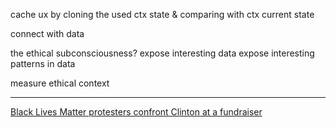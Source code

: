 cache ux by cloning the used ctx state & comparing with ctx current state

connect with data

the ethical subconsciousness?
  expose interesting data
  expose interesting patterns in data

measure ethical context

---

<a href="http://www.cnn.com/2016/02/25/politics/hillary-clinton-black-lives-matter-whichhillary/" target="_blank">Black Lives Matter protesters confront Clinton at a fundraiser</a>
